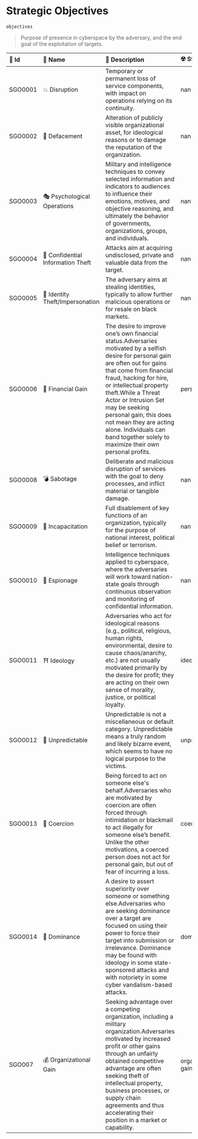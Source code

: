 

# Strategic Objectives

`objectives`



> Purpose of presence in cyberspace by the adversary, and the end goal of the exploitation of targets.

| 🔑 Id    | 🎫 Name                           | 🔬 Description                                                                                                                                                                                                                                                                                                                                                                                                    | ☢️ Stix             |
|:--------|:---------------------------------|:-----------------------------------------------------------------------------------------------------------------------------------------------------------------------------------------------------------------------------------------------------------------------------------------------------------------------------------------------------------------------------------------------------------------|:--------------------|
| SGO0001 | 💥 Disruption                     | Temporary or permanent loss of service components, with impact on operations relying on its continuity.                                                                                                                                                                                                                                                                                                          | nan                 |
| SGO0002 | 🫠 Defacement                     | Alteration of publicly visible organizational asset, for ideological reasons or to damage the reputation of the organization.                                                                                                                                                                                                                                                                                    | nan                 |
| SGO0003 | 🎭 Psychological Operations       | Military and intelligence techniques to convey selected information and indicators to audiences to influence their emotions, motives, and objective reasoning, and ultimately the behavior of governments, organizations, groups, and individuals.                                                                                                                                                               | nan                 |
| SGO0004 | 🔐 Confidential Information Theft | Attacks aim at acquiring undisclosed, private and valuable data from the target.                                                                                                                                                                                                                                                                                                                                 | nan                 |
| SGO0005 | 🥸 Identity Theft/Impersonation   | The adversary aims at stealing identities, typically to allow further malicious operations or for resale on black markets.                                                                                                                                                                                                                                                                                       | nan                 |
| SGO0006 | 🤑 Financial Gain                 | The desire to improve one’s own financial status.Adversaries motivated by a selfish desire for personal gain are often out for gains that come from financial fraud, hacking for hire, or intellectual property theft.While a Threat Actor or Intrusion Set may be seeking personal gain, this does not mean they are acting alone. Individuals can band together solely to maximize their own personal profits. | personal-gain       |
| SGO0008 | 💣 Sabotage                       | Deliberate and malicious disruption of services with the goal to deny processes, and inflict material or tangible damage.                                                                                                                                                                                                                                                                                        | nan                 |
| SGO0009 | 🩼 Incapacitation                 | Full disablement of key functions of an organization, typically for the purpose of national interest, political belief or terrorism.                                                                                                                                                                                                                                                                             | nan                 |
| SGO0010 | 👀 Espionage                      | Intelligence techniques applied to cyberspace, where the adversaries will work toward nation-state goals through continuous observation and monitoring of confidential information.                                                                                                                                                                                                                              | nan                 |
| SGO0011 | ⛩️ Ideology                      | Adversaries who act for ideological reasons (e.g., political, religious, human rights, environmental, desire to cause chaos/anarchy, etc.) are not usually motivated primarily by the desire for profit; they are acting on their own sense of morality, justice, or political loyalty.                                                                                                                          | ideology            |
| SGO0012 | 🤪 Unpredictable                  | Unpredictable is not a miscellaneous or default category. Unpredictable means a truly random and likely bizarre event, which seems to have no logical purpose to the victims.                                                                                                                                                                                                                                    | unpredictable       |
| SGO0013 | 🤕 Coercion                       | Being forced to act on someone else's behalf.Adversaries who are motivated by coercion are often forced through intimidation or blackmail to act illegally for someone else’s benefit. Unlike the other motivations, a coerced person does not act for personal gain, but out of fear of incurring a loss.                                                                                                       | coercion            |
| SGO0014 | 👺 Dominance                      | A desire to assert superiority over someone or something else.Adversaries who are seeking dominance over a target are focused on using their power to force their target into submission or irrelevance. Dominance may be found with ideology in some state-sponsored attacks and with notoriety in some cyber vandalism-based attacks.                                                                          | dominance           |
| SGO007  | 💰 Organizational Gain            | Seeking advantage over a competing organization, including a military organization.Adversaries motivated by increased profit or other gains through an unfairly obtained competitive advantage are often seeking theft of intellectual property, business processes, or supply chain agreements and thus accelerating their position in a market or capability.                                                  | organizational-gain |

